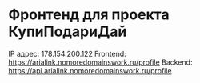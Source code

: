 # Фронтенд для проекта КупиПодариДай

IP адрес: 178.154.200.122
Frontend: https://arialink.nomoredomainswork.ru/profile
Backend: https://api.arialink.nomoredomainswork.ru/profile


